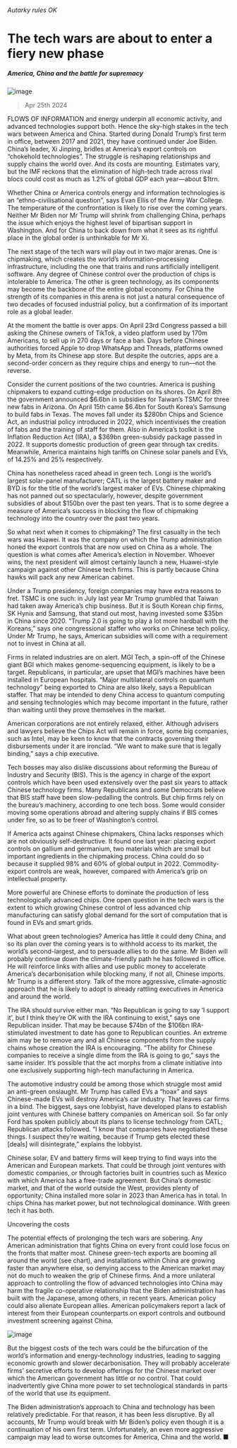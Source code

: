 ###### Autarky rules OK
# The tech wars are about to enter a fiery new phase 
##### America, China and the battle for supremacy 
![image](images/20240427_IRD001.jpg) 
> Apr 25th 2024 
FLOWS OF INFORMATION and energy underpin all economic activity, and advanced technologies support both. Hence the sky-high stakes in the tech wars between America and China. Started during Donald Trump’s first term in office, between 2017 and 2021, they have continued under Joe Biden. China’s leader, Xi Jinping, bridles at America’s export controls on “chokehold technologies”. The struggle is reshaping relationships and supply chains the world over. And its costs are mounting. Estimates vary, but the IMF reckons that the elimination of high-tech trade across rival blocs could cost as much as 1.2% of global GDP each year—about $1trn. 
Whether China or America controls energy and information technologies is an “ethno-civilisational question”, says Evan Ellis of the Army War College. The temperature of the confrontation is likely to rise over the coming years. Neither Mr Biden nor Mr Trump will shrink from challenging China, perhaps the issue which enjoys the highest level of bipartisan support in Washington. And for China to back down from what it sees as its rightful place in the global order is unthinkable for Mr Xi. 
The next stage of the tech wars will play out in two major arenas. One is chipmaking, which creates the world’s information-processing infrastructure, including the one that trains and runs artificially intelligent software. Any degree of Chinese control over the production of chips is intolerable to America. The other is green technology, as its components may become the backbone of the entire global economy. For China the strength of its companies in this arena is not just a natural consequence of two decades of focused industrial policy, but a confirmation of its important role as a global leader. 
At the moment the battle is over apps. On April 23rd Congress passed a bill asking the Chinese owners of TikTok, a video platform used by 170m Americans, to sell up in 270 days or face a ban. Days before Chinese authorities forced Apple to drop WhatsApp and Threads, platforms owned by Meta, from its Chinese app store. But despite the outcries, apps are a second-order concern as they require chips and energy to run—not the reverse. 
Consider the current positions of the two countries. America is pushing chipmakers to expand cutting-edge production on its shores. On April 8th the government announced $6.6bn in subsidies for Taiwan’s TSMC for three new fabs in Arizona. On April 15th came $6.4bn for South Korea’s Samsung to build fabs in Texas. The moves fall under its $280bn Chips and Science Act, an industrial policy introduced in 2022, which incentivises the creation of fabs and the training of staff for them. Also in America’s toolkit is the Inflation Reduction Act (IRA), a $369bn green-subsidy package passed in 2022. It supports domestic production of green gear through tax credits. Meanwhile, America maintains high tariffs on Chinese solar panels and EVs, of 14.25% and 25% respectively.
China has nonetheless raced ahead in green tech. Longi is the world’s largest solar-panel manufacturer; CATL is the largest battery maker and BYD is  for the title of the world’s largest maker of EVs. Chinese chipmaking has not panned out so spectacularly, however, despite government subsidies of about $150bn over the past ten years. That is to some degree a measure of America’s success in blocking the flow of chipmaking technology into the country over the past two years.
So what next when it comes to chipmaking? The first casualty in the tech wars was Huawei. It was the company on which the Trump administration honed the export controls that are now used on China as a whole. The question is what comes after America’s election in November. Whoever wins, the next president will almost certainly launch a new, Huawei-style campaign against other Chinese tech firms. This is partly because China hawks will pack any new American cabinet. 
Under a Trump presidency, foreign companies may have extra reasons to fret. TSMC is one such: in July last year Mr Trump grumbled that Taiwan had taken away America’s chip business. But it is South Korean chip firms, SK Hynix and Samsung, that stand out most, having invested some $35bn in China since 2020. “Trump 2.0 is going to play a lot more hardball with the Koreans,” says one congressional staffer who works on Chinese tech policy. Under Mr Trump, he says, American subsidies will come with a requirement not to invest in China at all.
Firms in related industries are on alert. MGI Tech, a spin-off of the Chinese giant BGI which makes genome-sequencing equipment, is likely to be a target. Republicans, in particular, are upset that MGI’s machines have been installed in European hospitals. “Major multilateral controls on quantum technology” being exported to China are also likely, says a Republican staffer. That may be intended to deny China access to quantum computing and sensing technologies which may become important in the future, rather than waiting until they prove themselves in the market.
American corporations are not entirely relaxed, either. Although advisers and lawyers believe the Chips Act will remain in force, some big companies, such as Intel, may be keen to know that the contracts governing their disbursements under it are ironclad. “We want to make sure that is legally binding,” says a chip executive. 
Tech bosses may also dislike discussions about reforming the Bureau of Industry and Security (BIS). This is the agency in charge of the export controls which have been used extensively over the past six years to attack Chinese technology firms. Many Republicans and some Democrats believe that BIS staff have been slow-pedalling the controls. But chip firms rely on the bureau’s machinery, according to one tech boss. Some would consider moving some operations abroad and altering supply chains if BIS comes under fire, so as to be freer of Washington’s control. 
If America acts against Chinese chipmakers, China lacks responses which are not obviously self-destructive. It found one last year: placing export controls on gallium and germanium, two materials which are small but important ingredients in the chipmaking process. China could do so because it supplied 98% and 60% of global output in 2022. Commodity-export controls are weak, however, compared with America’s grip on intellectual property. 
More powerful are Chinese efforts to dominate the production of less technologically advanced chips. One open question in the tech wars is the extent to which growing Chinese control of less advanced chip manufacturing can satisfy global demand for the sort of computation that is found in EVs and smart grids. 
What about green technologies? America has little it could deny China, and so its plan over the coming years is to withhold access to its market, the world’s second-largest, and to persuade allies to do the same. Mr Biden will probably continue down the climate-friendly path he has followed in office. He will reinforce links with allies and use public money to accelerate America’s decarbonisation while blocking many, if not all, Chinese imports. Mr Trump is a different story. Talk of the more aggressive, climate-agnostic approach that he is likely to adopt is already rattling executives in America and around the world.
The IRA should survive either man. “No Republican is going to say ‘I support it’, but I think they’re OK with the IRA continuing to exist,” says one Republican insider. That may be because $74bn of the $106bn IRA-stimulated investment to date has gone to Republican counties. An extreme aim may be to remove any and all Chinese components from the supply chains whose creation the IRA is encouraging. “The ability for Chinese companies to receive a single dime from the IRA is going to go,” says the same insider. It’s possible that the act morphs from a climate initiative into one exclusively supporting high-tech manufacturing in America. 
The automotive industry could be among those which struggle most amid an anti-green onslaught. Mr Trump has called EVs a “hoax” and says Chinese-made EVs will destroy America’s car industry. That leaves car firms in a bind. The biggest, says one lobbyist, have developed plans to establish joint ventures with Chinese battery companies on American soil. So far only Ford has spoken publicly about its plans to license technology from CATL; Republican attacks followed. “I know that companies have negotiated these things. I suspect they’re waiting, because if Trump gets elected these [deals] will disintegrate,” explains the lobbyist.
Chinese solar, EV and battery firms will keep trying to find ways into the American and European markets. That could be through joint ventures with domestic companies, or through factories built in countries such as Mexico with which America has a free-trade agreement. But China’s domestic market, and that of the world outside the West, provides plenty of opportunity; China installed more solar in 2023 than America has in total. In chips China has market power, but not technological dominance. With green tech it has both.
Uncovering the costs
The potential effects of prolonging the tech wars are sobering. Any American administration that fights China on every front could lose focus on the fronts that matter most. Chinese green-tech exports are booming all around the world (see chart), and installations within China are growing faster than anywhere else, so denying access to the American market may not do much to weaken the grip of Chinese firms. And a more unilateral approach to controlling the flow of advanced technologies into China may harm the fragile co-operative relationship that the Biden administration has built with the Japanese, among others, in recent years. American policy could also alienate European allies. American policymakers report a lack of interest from their European counterparts on export controls and outbound investment screening against China.
![image](images/20240427_IRC436.png) 

But the biggest costs of the tech wars could be the bifurcation of the world’s information and energy-technology industries, leading to sagging economic growth and slower decarbonisation. They will probably accelerate firms’ secretive efforts to develop offerings for the Chinese market over which the American government has little or no control. That could inadvertently give China more power to set technological standards in parts of the world that use its equipment.
The Biden administration’s approach to China and technology has been relatively predictable. For that reason, it has been less disruptive. By all accounts, Mr Trump would break with Mr Biden’s policy even though it is a continuation of his own first term. Unfortunately, an even more aggressive campaign may lead to worse outcomes for America, China and the world. ■
